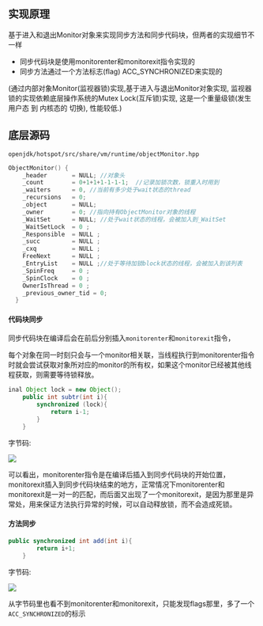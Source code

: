 ## 实现原理

基于进入和退出Monitor对象来实现同步方法和同步代码块，但两者的实现细节不一样

- 同步代码块是使用monitorenter和monitorexit指令实现的
- 同步方法通过一个方法标志(flag) ACC_SYNCHRONIZED来实现的

(通过内部对象Monitor(监视器锁)实现,基于进入与退出Monitor对象实现, 监视器锁的实现依赖底层操作系统的Mutex Lock(互斥锁)实现, 这是一个重量级锁(发生用户态 到 内核态的 切换), 性能较低.)



## 底层源码

`openjdk/hotspot/src/share/vm/runtime/objectMonitor.hpp`

```c
ObjectMonitor() {
    _header       = NULL; //对象头
    _count        = 0+1+1+1-1-1-1;	//记录加锁次数，锁重入时用到
    _waiters      = 0, //当前有多少处于wait状态的thread
    _recursions   = 0;
    _object       = NULL;
    _owner        = 0; //指向持有ObjectMonitor对象的线程
    _WaitSet      = NULL; //处于wait状态的线程，会被加入到_WaitSet
    _WaitSetLock  = 0 ;
    _Responsible  = NULL ;
    _succ         = NULL ;
    _cxq          = NULL ;
    FreeNext      = NULL ;
    _EntryList    = NULL ;//处于等待加锁block状态的线程，会被加入到该列表
    _SpinFreq     = 0 ;
    _SpinClock    = 0 ;
    OwnerIsThread = 0 ;
    _previous_owner_tid = 0;
  }
```





#### 代码块同步

同步代码块在编译后会在前后分别插入`monitorenter`和`monitorexit`指令，

每个对象在同一时刻只会与一个monitor相关联，当线程执行到monitorenter指令时就会尝试获取对象所对应的monitor的所有权，如果这个monitor已经被其他线程获取，则需要等待锁释放。

```java
inal Object lock = new Object();
    public int subtr(int i){
        synchronized (lock){
            return i-1;
        }
    }
```

字节码:

![](https://youpaiyun.zongqilive.cn/image/20200711170008.png)



可以看出，monitorenter指令是在编译后插入到同步代码块的开始位置，monitorexit插入到同步代码块结束的地方，正常情况下monitorenter和monitorexit是一对一的匹配，而后面又出现了一个monitorexit，是因为那里是异常处，用来保证方法执行异常的时候，可以自动释放锁，而不会造成死锁。



#### 方法同步

```java
public synchronized int add(int i){
        return i+1;
    }
```

字节码:

![](https://youpaiyun.zongqilive.cn/image/20200711170157.png)

从字节码里也看不到monitorenter和monitorexit，只能发现flags那里，多了一个`ACC_SYNCHRONIZED`的标示

